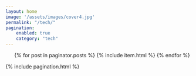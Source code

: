 ```yaml
---
layout: home
image: '/assets/images/cover4.jpg'
permalink: "/tech/"
pagination:
    enabled: true
    category: "tech"
---
```


<script>
    $("#menu li").removeClass("active").eq(0).addClass("active");
</script>

<ul id="post-list">
    {% for post in paginator.posts %}
        {% include item.html %}
    {% endfor %}
</ul>

{% include pagination.html %}
